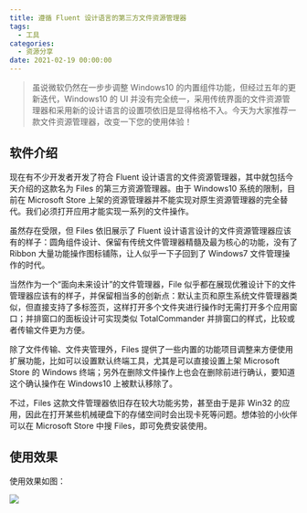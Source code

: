 ```yaml
---
title: 遵循 Fluent 设计语言的第三方文件资源管理器
tags:
  - 工具
categories:
  - 资源分享
date: 2021-02-19 00:00:00
---
```


> 虽说微软仍然在一步步调整 Windows10 的内置组件功能，但经过五年的更新迭代，Windows10 的 UI 并没有完全统一，采用传统界面的文件资源管理器和采用新的设计语言的设置项依旧是显得格格不入。今天为大家推荐一款文件资源管理器，改变一下您的使用体验！

<!-- more -->

## 软件介绍

现在有不少开发者开发了符合 Fluent 设计语言的文件资源管理器，其中就包括今天介绍的这款名为 Files 的第三方资源管理器。由于 Windows10 系统的限制，目前在 Microsoft Store 上架的资源管理器并不能实现对原生资源管理器的完全替代。我们必须打开应用才能实现一系列的文件操作。

虽然存在受限，但 Files 依旧展示了 Fluent 设计语言设计的文件资源管理器应该有的样子：圆角组件设计、保留有传统文件管理器精髓及最为核心的功能，没有了 Ribbon 大量功能操作图标铺陈，让人似乎一下子回到了 Windows7 文件管理操作的时代。

当然作为一个“面向未来设计”的文件管理器，File 似乎都在展现优雅设计下的文件管理器应该有的样子，并保留相当多的创新点：默认主页和原生系统文件管理器类似，但直接支持了多标签页，这样打开多个文件夹进行操作时无需打开多个应用窗口；并排窗口的面板设计可实现类似 TotalCommander 并排窗口的样式，比较或者传输文件更为方便。

除了文件传输、文件夹管理外，Files 提供了一些内置的功能项目调整来方便使用扩展功能，比如可以设置默认终端工具，尤其是可以直接设置上架 Microsoft Store 的 Windows 终端；另外在删除文件操作上也会在删除前进行确认，要知道这个确认操作在 Windows10 上被默认移除了。

不过，Files 这款文件管理器依旧存在较大功能劣势，甚至由于是非 Win32 的应用，因此在打开某些机械硬盘下的存储空间时会出现卡死等问题。想体验的小伙伴可以在 Microsoft Store 中搜 Files，即可免费安装使用。

## 使用效果

使用效果如图：

![](https://cdn.dusays.com/2021/02/314-1.jpg)